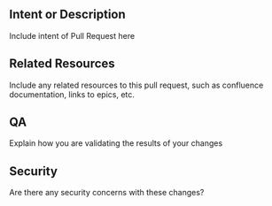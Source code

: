 ## Intent or Description
Include intent of Pull Request here

## Related Resources
Include any related resources to this pull request, such as confluence documentation, links to epics, etc.

## QA
Explain how you are validating the results of your changes

## Security
Are there any security concerns with these changes?
